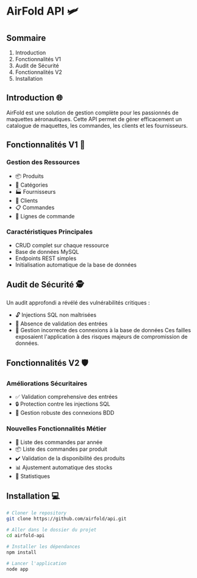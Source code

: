 # AirFold API 🛩️

## Sommaire
1. Introduction
2. Fonctionnalités V1
3. Audit de Sécurité
4. Fonctionnalités V2
5. Installation

## Introduction 🌐
AirFold est une solution de gestion complète pour les passionnés de maquettes aéronautiques. Cette API permet de gérer efficacement un catalogue de maquettes, les commandes, les clients et les fournisseurs.

## Fonctionnalités V1 🚀
### Gestion des Ressources
- 📦 Produits
- 📂 Catégories
- 🏭 Fournisseurs
- 👥 Clients
- 📋 Commandes
- 📝 Lignes de commande

### Caractéristiques Principales
- CRUD complet sur chaque ressource
- Base de données MySQL
- Endpoints REST simples
- Initialisation automatique de la base de données

## Audit de Sécurité 🕵️
Un audit approfondi a révélé des vulnérabilités critiques :
- 🔓 Injections SQL non maîtrisées
- 🚨 Absence de validation des entrées
- 🔌 Gestion incorrecte des connexions à la base de données
Ces failles exposaient l'application à des risques majeurs de compromission de données.

## Fonctionnalités V2 🛡️
### Améliorations Sécuritaires
- ✅ Validation comprehensive des entrées
- 🔒 Protection contre les injections SQL
- 🔐 Gestion robuste des connexions BDD

### Nouvelles Fonctionnalités Métier
- 📅 Liste des commandes par année
- 📦 Liste des commandes par produit
- ✔️ Validation de la disponibilité des produits
- 📊 Ajustement automatique des stocks
- 🧮 Statistiques

## Installation 💻
```bash
# Cloner le repository
git clone https://github.com/airfold/api.git

# Aller dans le dossier du projet
cd airfold-api

# Installer les dépendances
npm install

# Lancer l'application
node app
```
